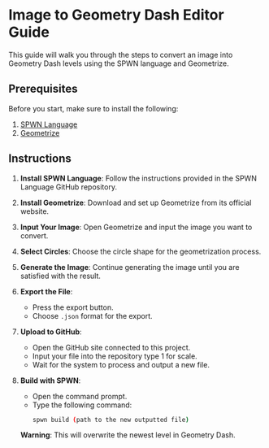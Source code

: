 # Image to Geometry Dash Editor Guide

This guide will walk you through the steps to convert an image into Geometry Dash levels using the SPWN language and Geometrize.

## Prerequisites

Before you start, make sure to install the following:

1. [SPWN Language](https://github.com/Spu7Nix/SPWN-language/tree/v0.6-beta)
2. [Geometrize](https://www.geometrize.co.uk)

## Instructions

1. **Install SPWN Language**: Follow the instructions provided in the SPWN Language GitHub repository.

2. **Install Geometrize**: Download and set up Geometrize from its official website.

3. **Input Your Image**: Open Geometrize and input the image you want to convert.

4. **Select Circles**: Choose the circle shape for the geometrization process.

5. **Generate the Image**: Continue generating the image until you are satisfied with the result.

6. **Export the File**:
   - Press the export button.
   - Choose `.json` format for the export.

7. **Upload to GitHub**:
   - Open the GitHub site connected to this project.
   - Input your file into the repository type 1 for scale.
   - Wait for the system to process and output a new file.

8. **Build with SPWN**:
   - Open the command prompt.
   - Type the following command:
     ```bash
     spwn build (path to the new outputted file)
     ```
   **Warning**: This will overwrite the newest level in Geometry Dash.
